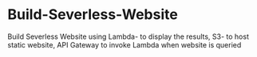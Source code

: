 # Build-Severless-Website
Build Severless Website using Lambda- to display the results, S3- to host static website, API Gateway to invoke Lambda when website is queried
